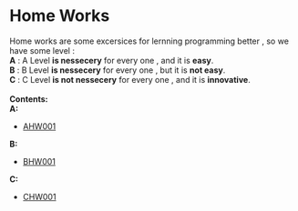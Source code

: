 # Home Works
Home works are some excersices for lernning programming better , so we have some level :<br/> **A** :   A Level **is nessecery** for every one , and it is **easy**.<br/> **B** :   B Level **is nessecery** for every one , but it is **not easy**.<br/> **C** :   C Level **is not nessecery** for every one , and it is **innovative**.
<br />
<br />
**Contents:**
<br />
**A:**
* [AHW001](https://github.com/MMovasaghi/Introduction-to-cpp/tree/master/HomeWorks/AHW/001)

**B:**
* [BHW001](https://github.com/MMovasaghi/Introduction-to-cpp/tree/master/HomeWorks/BHW/001)

**C:**
* [CHW001](https://github.com/MMovasaghi/Introduction-to-cpp/tree/master/HomeWorks/CHW/001)
